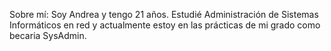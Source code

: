 Sobre mí: Soy Andrea y tengo 21 años. Estudié Administración de Sistemas Informáticos en red y actualmente estoy en las prácticas de mi grado como becaria SysAdmin.

<!---
Andify28/Andify28 is a ✨ special ✨ repository because its `README.md` (this file) appears on your GitHub profile.
You can click the Preview link to take a look at your changes.
--->
